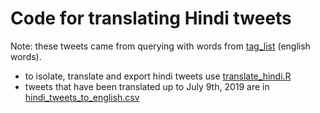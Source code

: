 # Code for translating Hindi tweets 

Note: these tweets came from querying with words from [tag_list](https://github.com/jeremyknox-ucsb/soc-twitter/blob/master/tag_list.csv) (english words).

- to isolate, translate and export hindi tweets use [translate_hindi.R](translate_hindi.R)
- tweets that have been translated up to July 9th, 2019 are in [hindi_tweets_to_english.csv](hindi_tweets_to_english.csv)
